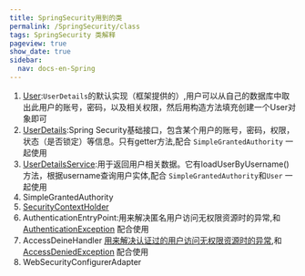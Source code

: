 ```yaml
---
title: SpringSecurity用到的类
permalink: /SpringSecurity/class
tags: SpringSecurity 类解释
pageview: true
show_date: true
sidebar:
  nav: docs-en-Spring
---
```


1. [User](/SpringSecurity/User):`UserDetails`的默认实现（框架提供的）,用户可以从自己的数据库中取出此用户的账号，密码，以及相关权限，然后用构造方法填充创建一个User对象即可
2. [UserDetails](/SpringSecurity/UserDetails):Spring Security基础接口，包含某个用户的账号，密码，权限，状态（是否锁定）等信息。只有getter方法,配合 `SimpleGrantedAuthority` 一起使用
3. [UserDetailsService](/SpringSecurity/UserDetailsService):用于返回用户相关数据。它有loadUserByUsername()方法，根据username查询用户实体,配合 `SimpleGrantedAuthority`和`User` 一起使用
4. SimpleGrantedAuthority
5. [SecurityContextHolder](/SpringSecurity/SecurityContextHolder)
6. AuthenticationEntryPoint:用来解决匿名用户访问无权限资源时的异常,和 [AuthenticationException](/SpringSecurity/authenticationException) 配合使用
7. AccessDeineHandler [用来解决认证过的用户访问无权限资源时的异常](https://blog.csdn.net/jkjkjkll/article/details/79975975),和 [AccessDeniedException](https://docs.spring.io/spring-security/site/docs/4.2.13.RELEASE/apidocs/org/springframework/security/access/AccessDeniedException.html) 配合使用
8. WebSecurityConfigurerAdapter
